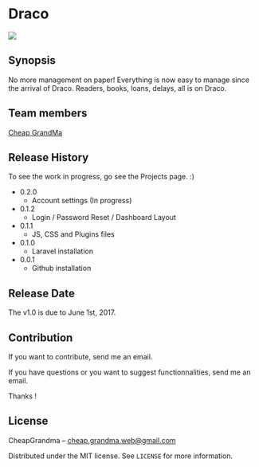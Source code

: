# Draco

<img src="https://www.aisquared.com/wp-content/uploads/2014/05/libraries.jpg" />

## Synopsis

No more management on paper! Everything is now easy to manage since the arrival of Draco. Readers, books, loans, delays, all is on Draco.

## Team members

<a href="https://github.com/cheapgrandma" target="_blank">Cheap GrandMa</a>

## Release History

To see the work in progress, go see the Projects page. :)

* 0.2.0
   * Account settings (In progress)
* 0.1.2
   * Login / Password Reset / Dashboard Layout
* 0.1.1
   * JS, CSS and Plugins files
* 0.1.0
   * Laravel installation
* 0.0.1
   * Github installation

## Release Date  

The v1.0 is due to June 1st, 2017. 

## Contribution

If you want to contribute, send me an email. 

If you have questions or you want to suggest functionnalities, send me an email.

Thanks !

## License

CheapGrandma – cheap.grandma.web@gmail.com

Distributed under the MIT license. See ``LICENSE`` for more information.
